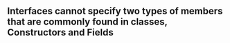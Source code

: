 
## Interfaces cannot specify two types of members that are commonly found in classes, Constructors and Fields

